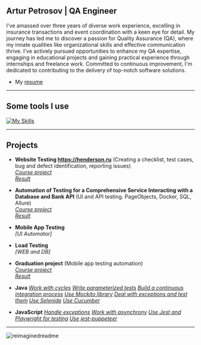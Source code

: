 ## Artur Petrosov | QA Engineer 

I've amassed over three years of diverse work experience, excelling in insurance transactions and event coordination with a keen eye for detail. My journey has led me to discover a passion for Quality Assurance (QA), where my innate qualities like organizational skills and effective communication thrive. I've actively pursued opportunities to enhance my QA expertise, engaging in educational projects and gaining practical experience through internships and freelance work. Committed to continuous improvement, I'm dedicated to contributing to the delivery of top-notch software solutions.

* My [resume](https://www.linkedin.com/in/arthur-petrosov-06177a25b/)


---
## Some tools I use

[![My Skills](https://skillicons.dev/icons?i=js,html,selenium,docker,postman,kotlin,idea,vscode,androidstudio,gradle,grafana,nodejs,replit)](https://skillicons.dev)

---
## Projects

* **Website Testing https://henderson.ru** (Creating a checklist, test cases, bug and defect identification, reporting issues)  
  *[Course project](https://github.com/netology-code/iqa-diplom/blob/main/README.md)*  
  *[Result](https://docs.google.com/spreadsheets/d/1_aHaaxvnodssT44RtEMJOxbuwgEOY_U_r1GvxUhlijI/edit#gid=0)*
  
* **Automation of Testing for a Comprehensive Service Interacting with a Database and Bank API** (UI and API testing. PageObjects, Docker, SQL, Allure)  
  *[Course project](https://github.com/netology-code/aqa-qamid-diplom)*  
  *[Result](https://github.com/ArthurPetrosov/JavaKursovaya)*

* **Mobile App Testing**  
  *[UI Automator]* 

* **Load Testing**  
  *[WEB and DB]* 

* **Graduation project** (Mobile app testing automation)  
  *[Course project](https://github.com/netology-code/qamid-diplom/tree/main)*  
  *[Result](https://github.com/ArthurPetrosov/QA_Diploma)*
  
* **Java**
  *[Work with cycles](https://github.com/ArthurPetrosov/SalesStatsMaven)*
  *[Write parameterized tests](https://github.com/ArthurPetrosov/Radio)*
  *[Build a continuous integration process](https://github.com/ArthurPetrosov/CIMaven)*
  *[Use Mockito library](https://github.com/ArthurPetrosov/Afisha)*
  *[Deal with exceptions and test them](https://github.com/ArthurPetrosov/ShopException)*
  *[Use Selenide](https://github.com/ArthurPetrosov/DeliberyCardWeb)*
  *[Use Cucumber](https://github.com/ArthurPetrosov/BDDHomework)*

* **JavaSсript**
  *[Handle exceptions](https://github.com/ArthurPetrosov/bjs-2-homeworks/blob/bjs-53/6.exception-closure/task.js)*
  *[Work with asynchrony](https://github.com/ArthurPetrosov/bjs-2-homeworks/tree/bjs-53/7.async)*
  *[Use Jest and Playwright for testing](https://github.com/ArthurPetrosov/jsaqa-code/tree/main/7.3/playwright)*
  *[Use jest-puppeteer](https://github.com/ArthurPetrosov/jsaqa-code/tree/main/7.4/puppeteer)*

---
<img src="https://myreadme.vercel.app/api/embed/ArthurPetrosov?panels=userstatistics,toprepositories,toplanguages,commitgraph" alt="reimaginedreadme" />



